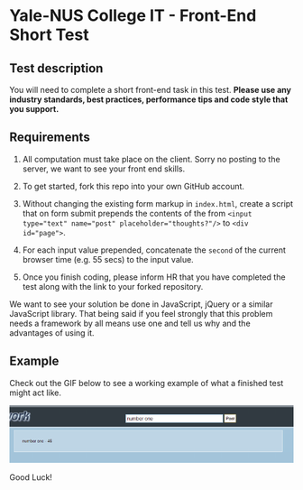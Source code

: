 Yale-NUS College IT - Front-End Short Test
==========================================

## Test description

You will need to complete a short front-end task in this test. **Please use any industry standards, best practices, performance tips and code style that you support.** 

## Requirements

1. All computation must take place on the client. Sorry no posting to the server, we want to see your front end skills.

2. To get started, fork this repo into your own GitHub account.

3. Without changing the existing form markup in `index.html`, create a script that on form submit prepends the contents of the from `<input type="text" name="post" placeholder="thoughts?"/>` to `<div id="page">`. 

4. For each input value prepended, concatenate the `second` of the current browser time (e.g. 55 secs) to the input value.

5. Once you finish coding, please inform HR that you have completed the test along with the link to your forked repository.

We want to see your solution be done in JavaScript, jQuery or a similar JavaScript library. That being said if you feel strongly that this problem needs a framework by all means use one and tell us why and the advantages of using it.

## Example

Check out the GIF below to see a working example of what a finished test might act like. 

![](steps.gif)

Good Luck!
